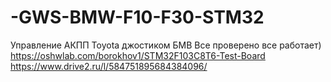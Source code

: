 # -GWS-BMW-F10-F30-STM32
Управление АКПП Toyota джостиком БМВ 
Все проверено все работает)
https://oshwlab.com/borokhov1/STM32F103C8T6-Test-Board
https://www.drive2.ru/l/584751895684384096/
